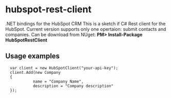 # hubspot-rest-client
.NET bindings for the HubSpot CRM
This is a sketch if C# Rest client for the HubSpot. Current version supports only one opertaion: submit contacts and companies.
Can be download from NUget: **PM> Install-Package HubSpotRestClient**

Usage examples
--------------

   
      var client = new HubSpotClient("your-api-key");
      client.Add(new Company
      {
                name = "Company Name",
                description = "Company description"
      });
